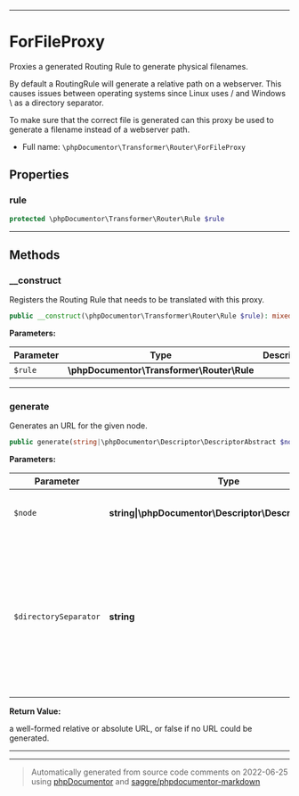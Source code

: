 ***

# ForFileProxy

Proxies a generated Routing Rule to generate physical filenames.

By default a RoutingRule will generate a relative path on a webserver. This causes
issues between operating systems since Linux uses / and Windows \ as a directory
separator.

To make sure that the correct file is generated can this proxy be used to generate
a filename instead of a webserver path.

* Full name: `\phpDocumentor\Transformer\Router\ForFileProxy`



## Properties


### rule



```php
protected \phpDocumentor\Transformer\Router\Rule $rule
```






***

## Methods


### __construct

Registers the Routing Rule that needs to be translated with this proxy.

```php
public __construct(\phpDocumentor\Transformer\Router\Rule $rule): mixed
```








**Parameters:**

| Parameter | Type | Description |
|-----------|------|-------------|
| `$rule` | **\phpDocumentor\Transformer\Router\Rule** |  |




***

### generate

Generates an URL for the given node.

```php
public generate(string|\phpDocumentor\Descriptor\DescriptorAbstract $node, string $directorySeparator = DIRECTORY_SEPARATOR): string|false
```








**Parameters:**

| Parameter | Type | Description |
|-----------|------|-------------|
| `$node` | **string&#124;\phpDocumentor\Descriptor\DescriptorAbstract** | The node for which to generate an URL. |
| `$directorySeparator` | **string** | Which directory separator should be used to generate the<br />paths with, defaults to the default separator for the current O/S. |


**Return Value:**

a well-formed relative or absolute URL, or false if no URL could be generated.



***


***
> Automatically generated from source code comments on 2022-06-25 using [phpDocumentor](http://www.phpdoc.org/) and [saggre/phpdocumentor-markdown](https://github.com/Saggre/phpDocumentor-markdown)
